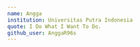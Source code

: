 ```yaml
---
name: Angga
institution: Universitas Putra Indonesia
quote: I Do What I Want To Do.
github_user: AnggaR96s
---
```

